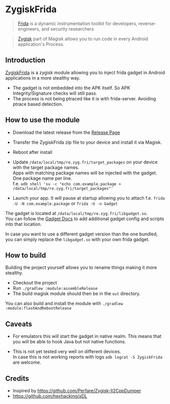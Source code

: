 # ZygiskFrida

> [Frida](https://frida.re) is a dynamic instrumentation toolkit for developers, reverse-engineers, and security researchers

> [Zygisk](https://github.com/topjohnwu/Magisk) part of Magisk allows you to run code in every Android application's Process.


## Introduction

[ZygiskFrida](README.md) is a zygisk module allowing you to inject frida gadget in Android applications in a
more stealthy way.

- The gadget is not embedded into the APK itself. So APK Integrity/Signature checks will still pass.
- The process is not being ptraced like it is with frida-server. Avoiding ptrace based detection.

## How to use the module

- Download the latest release from the [Release Page](https://github.com/lico-n/ZygiskFrida/releases)
- Transfer the ZygiskFrida zip file to your device and install it via Magisk.
- Reboot after install
- Update `/data/local/tmp/re.zyg.fri/target_packages` on your device with the target package names.\
  Apps with matching package names will be injected with the gadget. One package name per line.\
  f.e. `adb shell 'su -c "echo com.example.package > /data/local/tmp/re.zyg.fri/target_packages"'`

- Launch your app. It will pause at startup allowing you to attach
  f.e. `frida -U -N com.example.package` or `frida -U -n Gadget`

The gadget is located at `/data/local/tmp/re.zyg.fri/libgadget.so`.\
You can follow the [Gadget Docs](https://frida.re/docs/gadget/) to add additional
gadget config and scripts into that location.

In case you want to use a different gadget version than the one bundled, you can simply
replace the `libgadget.so` with your own frida gadget.

## How to build

Building the project yourself allows you to rename things making it more stealthy.

- Checkout the project
- Run `./gradlew :module:assembleRelease`
- The build magisk module should then be in the `out` directory.

You can also build and install the module with `./gradlew :module:flashAndRebootRelease`

## Caveats

- For emulators this will start the gadget in native realm. This means that you will be able to hook Java but not native functions.

- This is not yet tested very well on different devices.\
  In case this is not working reports with logs `adb logcat -S ZygiskFrida` are welcome.


## Credits

- Inspired by https://github.com/Perfare/Zygisk-Il2CppDumper
- https://github.com/hexhacking/xDL

